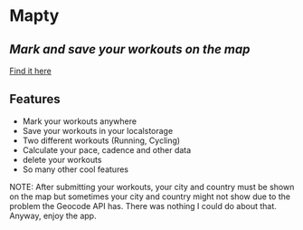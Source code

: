 # Mapty

## _Mark and save your workouts on the map_

[Find it here](https://fancy-mapty.netlify.app/)

## Features

- Mark your workouts anywhere
- Save your workouts in your localstorage
- Two different workouts (Running, Cycling)
- Calculate your pace, cadence and other data
- delete your workouts
- So many other cool features

NOTE: After submitting your workouts, your city and country must be shown on the map but sometimes your city and country might not show due to the problem the Geocode API has. There was nothing I could do about that. Anyway, enjoy the app.
